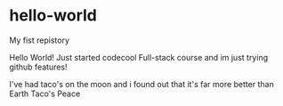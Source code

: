 # hello-world
My fist repistory

Hello World!
Just started codecool Full-stack course and im just trying github features!

I've had taco's on the moon and i found out that it's far more better than Earth Taco's
Peace
